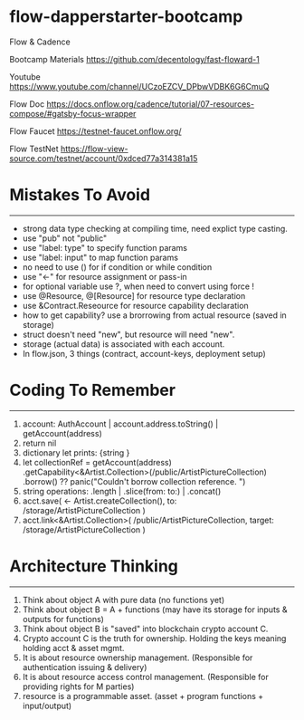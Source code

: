 # flow-dapperstarter-bootcamp
Flow &amp; Cadence

Bootcamp Materials
https://github.com/decentology/fast-floward-1

Youtube
https://www.youtube.com/channel/UCzoEZCV_DPbwVDBK6G6CmuQ

Flow Doc
https://docs.onflow.org/cadence/tutorial/07-resources-compose/#gatsby-focus-wrapper

Flow Faucet
https://testnet-faucet.onflow.org/

Flow TestNet
https://flow-view-source.com/testnet/account/0xdced77a314381a15



# Mistakes To Avoid
-----------------------------------------------------------------------------
- strong data type checking at compiling time, need explict type casting.
- use "pub" not "public"
- use "label: type" to specify function params
- use "label: input" to map function params
- no need to use () for if condition or while condition
- use "<-" for resource assignment or pass-in
- for optional variable use ?, when need to convert using force !
- use @Resource, @[Resource] for resource type declaration
- use &Contract.Reseource for resource capability declaration
- how to get capability? use a brorrowing from actual resource (saved in storage)
- struct doesn't need "new", but resource will need "new".
- storage (actual data) is associated with each account. 
- In flow.json, 3 things (contract, account-keys, deployment setup)


# Coding To Remember
-----------------------------------------------------------------------------
1. account: AuthAccount | account.address.toString() | getAccount(address)
2. return nil
3. dictionary let prints: {string }
4. let collectionRef = getAccount(address)
        .getCapability<&Artist.Collection>(/public/ArtistPictureCollection)
        .borrow()
        ?? panic("Couldn't borrow collection reference. ")
5. string operations: .length | .slice(from: to:) | .concat()
6. acct.save(
            <- Artist.createCollection(),
            to: /storage/ArtistPictureCollection
        )
7. acct.link<&Artist.Collection>(
            /public/ArtistPictureCollection,
            target: /storage/ArtistPictureCollection
        )

# Architecture Thinking
-----------------------------------------------------------------------------
1. Think about object A with pure data (no functions yet)
2. Think about object B = A + functions (may have its storage for inputs & outputs for functions)
3. Think about object B is "saved" into blockchain crypto account C. 
4. Crypto account C is the truth for ownership. Holding the keys meaning holding acct & asset mgmt. 
5. It is about resource ownership management. (Responsible for authentication issuing & delivery)
6. It is about resource access control management. (Responsible for providing rights for M parties)
7. resource is a programmable asset. (asset + program functions + input/output)

